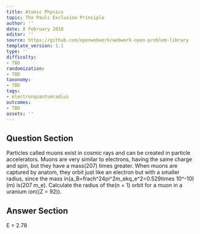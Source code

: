```yaml
---
title: Atomic Physics
topic: The Pauli Exclusion Principle
author: ''
date: 8 February 2018
editor: ''
source: https://github.com/openwebwork/webwork-open-problem-library
template_version: 1.1
type: ''
difficulty:
- TBD
randomization:
- TBD
taxonomy:
- TBD
tags:
- electronquantumradius
outcomes:
- TBD
assets: ''
---
```


## Question Section 

Particles called muons exist in cosmic rays and can be created in particle accelerators. Muons are very similar to electrons, having the same charge and spin, but they have a mass(207) times greater. When muons are captured by anatom, they orbit just like an electron but with a smaller radius, since the mass in(a_B=frach^24pi^2m_ekq_e^2=0.529times 10^-10)(m) is(207 m_e).
Calculate the radius of the(n = 1) orbit for a muon in a uranium ion((Z = 92)).



## Answer Section

E = 2.78